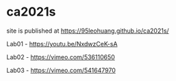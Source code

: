 # ca2021s
site is published at https://95leohuang.github.io/ca2021s/

Lab01 - https://youtu.be/NxdwzCeK-sA

Lab02 - https://vimeo.com/536110650

Lab03 - https://vimeo.com/541647970
